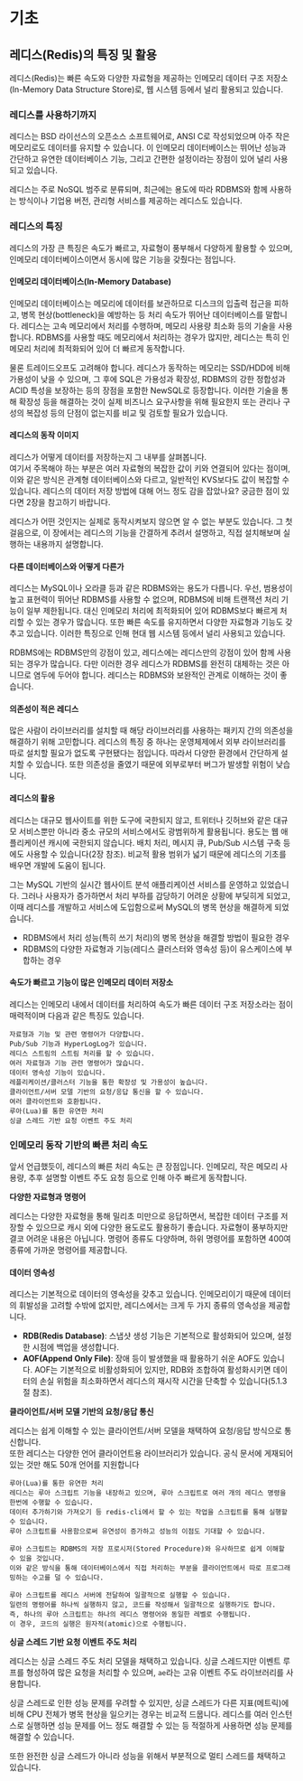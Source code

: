 # 기초

## 레디스(Redis)의 특징 및 활용

레디스(Redis)는 빠른 속도와 다양한 자료형을 제공하는 인메모리 데이터 구조 저장소(In-Memory Data Structure Store)로, 웹 시스템 등에서 널리 활용되고 있습니다.&#x20;

### 레디스를 사용하기까지

레디스는 BSD 라이선스의 오픈소스 소프트웨어로, ANSI C로 작성되었으며 아주 작은 메모리로도 데이터를 유지할 수 있습니다. 이 인메모리 데이터베이스는 뛰어난 성능과 간단하고 유연한 데이터베이스 기능, 그리고 간편한 설정이라는 장점이 있어 널리 사용되고 있습니다.

레디스는 주로 NoSQL 범주로 분류되며, 최근에는 용도에 따라 RDBMS와 함께 사용하는 방식이나 기업용 버전, 관리형 서비스를 제공하는 레디스도 있습니다.&#x20;

### 레디스의 특징

레디스의 가장 큰 특징은 속도가 빠르고, 자료형이 풍부해서 다양하게 활용할 수 있으며, 인메모리 데이터베이스이면서 동시에 많은 기능을 갖췄다는 점입니다.

#### **인메모리 데이터베이스(In-Memory Database)**

인메모리 데이터베이스는 메모리에 데이터를 보관하므로 디스크의 입출력 접근을 피하고, 병목 현상(bottleneck)을 예방하는 등 처리 속도가 뛰어난 데이터베이스를 말합니다. 레디스는 고속 메모리에서 처리를 수행하며, 메모리 사용량 최소화 등의 기술을 사용합니다. RDBMS를 사용할 때도 메모리에서 처리하는 경우가 많지만, 레디스는 특히 인메모리 처리에 최적화되어 있어 더 빠르게 동작합니다.&#x20;

물론 트레이드오프도 고려해야 합니다. 레디스가 동작하는 메모리는 SSD/HDD에 비해 가용성이 낮을 수 있으며, 그 후에 SQL은 가용성과 확장성, RDBMS의 강한 정합성과 ACID 특성을 보장하는 등의 장점을 포함한 NewSQL로 등장합니다. 이러한 기술을 통해 확장성 등을 해결하는 것이 실제 비즈니스 요구사항을 위해 필요한지 또는 관리나 구성의 복잡성 등의 단점이 없는지를 비교 및 검토할 필요가 있습니다.

#### 레디스의 동작 이미지

레디스가 어떻게 데이터를 저장하는지 그 내부를 살펴봅니다.\
여기서 주목해야 하는 부분은 여러 자료형의 복잡한 값이 키와 연결되어 있다는 점이며, 이와 같은 방식은 관계형 데이터베이스와 다르고, 일반적인 KVS보다도 값이 복잡할 수 있습니다. 레디스의 데이터 저장 방법에 대해 어느 정도 감을 잡았나요? 궁금한 점이 있다면 2장을 참고하기 바랍니다.

레디스가 어떤 것인지는 실제로 동작시켜보지 않으면 알 수 없는 부분도 있습니다. 그 첫걸음으로, 이 장에서는 레디스의 기능을 간결하게 추려서 설명하고, 직접 설치해보며 실행하는 내용까지 설명합니다.

#### 다른 데이터베이스와 어떻게 다른가

레디스는 MySQL이나 오라클 등과 같은 RDBMS와는 용도가 다릅니다. 우선, 범용성이 높고 표현력이 뛰어난 RDBMS를 사용할 수 없으며, RDBMS에 비해 트랜잭션 처리 기능이 일부 제한됩니다. 대신 인메모리 처리에 최적화되어 있어 RDBMS보다 빠르게 처리할 수 있는 경우가 많습니다. 또한 빠른 속도를 유지하면서 다양한 자료형과 기능도 갖추고 있습니다. 이러한 특징으로 인해 현대 웹 시스템 등에서 널리 사용되고 있습니다.

RDBMS에는 RDBMS만의 강점이 있고, 레디스에는 레디스만의 강점이 있어 함께 사용되는 경우가 많습니다. 다만 이러한 경우 레디스가 RDBMS를 완전히 대체하는 것은 아니므로 염두에 두어야 합니다. 레디스는 RDBMS와 보완적인 관계로 이해하는 것이 좋습니다.

#### 의존성이 적은 레디스

많은 사람이 라이브러리를 설치할 때 해당 라이브러리를 사용하는 패키지 간의 의존성을 해결하기 위해 고민합니다. 레디스의 특징 중 하나는 운영체제에서 외부 라이브러리를 따로 설치할 필요가 없도록 구현됐다는 점입니다. 따라서 다양한 환경에서 간단하게 설치할 수 있습니다. 또한 의존성을 줄였기 때문에 외부로부터 버그가 발생할 위험이 낮습니다.

#### 레디스의 활용

레디스는 대규모 웹사이트를 위한 도구에 국한되지 않고, 트위터나 깃허브와 같은 대규모 서비스뿐만 아니라 중소 규모의 서비스에서도 광범위하게 활용됩니다. 용도는 웹 애플리케이션 캐시에 국한되지 않습니다. 배치 처리, 메시지 큐, Pub/Sub 시스템 구축 등에도 사용할 수 있습니다(2장 참조). 비교적 활용 범위가 넓기 때문에 레디스의 기초를 배우면 개발에 도움이 됩니다.

그는 MySQL 기반의 실시간 웹사이트 분석 애플리케이션 서비스를 운영하고 있었습니다. 그러나 사용자가 증가하면서 처리 부하를 감당하기 어려운 상황에 부딪히게 되었고, 이때 레디스를 개발하고 서비스에 도입함으로써 MySQL의 병목 현상을 해결하게 되었습니다.

* RDBMS에서 처리 성능(특히 쓰기 처리)의 병목 현상을 해결할 방법이 필요한 경우
* RDBMS의 다양한 자료형과 기능(레디스 클러스터와 영속성 등)이 유스케이스에 부합하는 경우

#### 속도가 빠르고 기능이 많은 인메모리 데이터 저장소

레디스는 인메모리 내에서 데이터를 처리하여 속도가 빠른 데이터 구조 저장소라는 점이 매력적이며 다음과 같은 특징도 있습니다.

```
자료형과 기능 및 관련 명령어가 다양합니다.
Pub/Sub 기능과 HyperLogLog가 있습니다.
레디스 스트림의 스트림 처리를 할 수 있습니다.
여러 자료형과 기능 관련 명령어가 많습니다.
데이터 영속성 기능이 있습니다.
레플리케이션/클러스터 기능을 통한 확장성 및 가용성이 높습니다.
클라이언트/서버 모델 기반의 요청/응답 통신을 할 수 있습니다.
여러 클라이언트와 호환됩니다.
루아(Lua)를 통한 유연한 처리
싱글 스레드 기반 요청 이벤트 주도 처리
```

### **인메모리 동작 기반의 빠른 처리 속도**

앞서 언급했듯이, 레디스의 빠른 처리 속도는 큰 장점입니다. 인메모리, 작은 메모리 사용량, 추후 설명할 이벤트 주도 요청 등으로 인해 아주 빠르게 동작합니다.&#x20;

**다양한 자료형과 명령어**

레디스는 다양한 자료형을 통해 밀리초 미만으로 응답하면서, 복잡한 데이터 구조를 저장할 수 있으므로 캐시 외에 다양한 용도로도 활용하기 좋습니다. 자료형이 풍부하지만 결코 어려운 내용은 아닙니다. 명령어 종류도 다양하며, 하위 명령어를 포함하면 400여 종류에 가까운 명령어를 제공합니다.

#### **데이터 영속성**

레디스는 기본적으로 데이터의 영속성을 갖추고 있습니다. 인메모리이기 때문에 데이터의 휘발성을 고려할 수밖에 없지만, 레디스에서는 크게 두 가지 종류의 영속성을 제공합니다.

* **RDB(Redis Database)**: 스냅샷 생성 기능은 기본적으로 활성화되어 있으며, 설정한 시점에 백업을 생성합니다.
* **AOF(Append Only File)**: 장애 등이 발생했을 때 활용하기 쉬운 AOF도 있습니다. AOF는 기본적으로 비활성화되어 있지만, RDB와 조합하여 활성화시키면 데이터의 손실 위험을 최소화하면서 레디스의 재시작 시간을 단축할 수 있습니다(5.1.3절 참조).

**클라이언트/서버 모델 기반의 요청/응답 통신**

레디스는 쉽게 이해할 수 있는 클라이언트/서버 모델을 채택하여 요청/응답 방식으로 통신합니다.\
또한 레디스는 다양한 언어 클라이언트용 라이브러리가 있습니다. 공식 문서에 게재되어 있는 것만 해도 50개 언어를 지원합니다

```
루아(Lua)를 통한 유연한 처리
레디스는 루아 스크립트 기능을 내장하고 있으며, 루아 스크립트로 여러 개의 레디스 명령을 한번에 수행할 수 있습니다. 
데이터 추가하기와 가져오기 등 redis-cli에서 할 수 있는 작업을 스크립트를 통해 실행할 수 있습니다. 
루아 스크립트를 사용함으로써 유연성이 증가하고 성능의 이점도 기대할 수 있습니다.

루아 스크립트는 RDBMS의 저장 프로시저(Stored Procedure)와 유사하므로 쉽게 이해할 수 있을 것입니다. 
이와 같은 방식을 통해 데이터베이스에서 직접 처리하는 부분을 클라이언트에서 따로 프로그래밍하는 수고를 덜 수 있습니다.

루아 스크립트를 레디스 서버에 전달하여 일괄적으로 실행할 수 있습니다. 
일련의 명령어를 하나씩 실행하지 않고, 코드를 작성해서 일괄적으로 실행하기도 합니다. 
즉, 하나의 루아 스크립트는 하나의 레디스 명령어와 동일한 레벨로 수행됩니다.
이 경우, 코드의 실행은 원자적(atomic)으로 수행됩니다.
```

**싱글 스레드 기반 요청 이벤트 주도 처리**

레디스는 싱글 스레드 주도 처리 모델을 채택하고 있습니다. 싱글 스레드지만 이벤트 루프를 형성하여 많은 요청을 처리할 수 있으며, `ae`라는 고유 이벤트 주도 라이브러리를 사용합니다.&#x20;

싱글 스레드로 인한 성능 문제를 우려할 수 있지만, 싱글 스레드가 다른 지표(메트릭)에 비해 CPU 전체가 병목 현상을 일으키는 경우는 비교적 드뭅니다. 레디스를 여러 인스턴스로 실행하면 성능 문제를 어느 정도 해결할 수 있는 등 적절하게 사용하면 성능 문제를 해결할 수 있습니다.

또한 완전한 싱글 스레드가 아니라 성능을 위해서 부분적으로 멀티 스레드를 채택하고 있습니다.&#x20;
